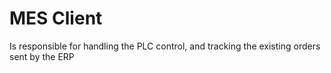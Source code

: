 # MES Client

Is responsible for handling the PLC control, and tracking the existing orders
sent by the ERP
